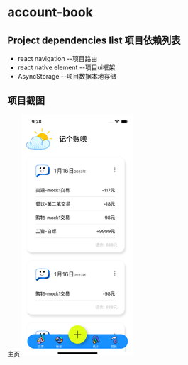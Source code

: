 # account-book
## Project dependencies list 项目依赖列表
* react navigation --项目路由
* react native element --项目ui框架
* AsyncStorage --项目数据本地存储
## 项目截图
主页
<img src='./readmeImage/screen-index.png' width='50%' height="50%">